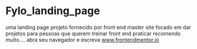 # Fylo_landing_page
 uma landing page projeto fornecido por front end master site focado em dar projetos para pessoas que querem treinar front end praticar recomendo muito....          abra seu navegador e escreva www.frontendmentor.io  
